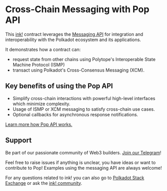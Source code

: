 # Cross-Chain Messaging with Pop API

This [ink!][ink] contract leverages the [Messaging API][pop-api-messaging] for integration and interoperability with the Polkadot ecosystem and its applications.

It demonstrates how a contract can:
- request state from other chains using Polytope's Interoperable State Machine Protocol (ISMP)
- transact using Polkadot's Cross-Consensus Messaging (XCM).

## Key benefits of using the Pop API

- Simplify cross-chain interactions with powerful high-level interfaces which minimize complexity.
- Usage of ISMP or XCM messaging to satisfy cross-chain use cases.
- Optional callbacks for asynchronous response notifications.

[Learn more how Pop API works.](pop-api)

## Support

Be part of our passionate community of Web3 builders. [Join our Telegram](https://t.me/onpopio)!

Feel free to raise issues if anything is unclear, you have ideas or want to contribute to Pop! Examples using the messaging API are always welcome!

For any questions related to ink! you can also go to [Polkadot Stack Exchange](https://polkadot.stackexchange.com/) or
ask the [ink! community](https://t.me/inkathon/1).

[ink]: https://use.ink
[pop-api]: https://github.com/r0gue-io/pop-node/tree/main/pop-api/
[pop-api-messaging]: https://github.com/r0gue-io/pop-node/tree/main/pop-api-vnext/src/messaging
